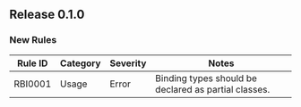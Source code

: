 ## Release 0.1.0

### New Rules

| Rule ID | Category | Severity | Notes                                                |
|---------|----------|----------|------------------------------------------------------|
| RBI0001 | Usage    | Error    | Binding types should be declared as partial classes. |
